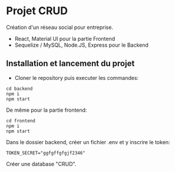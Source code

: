 # Projet CRUD

Création d'un réseau social pour entreprise.

*  React, Material UI pour la partie Frontend
*  Sequelize / MySQL, Node.JS, Express pour le Backend

## Installation et lancement du projet

- Cloner le repository puis executer les commandes:

```
cd backend
npm i
npm start

```
De même pour la partie frontend:

```
cd frontend
npm i
npm start

```
Dans le dossier backend, créer un fichier .env et y inscrire le token:

````
TOKEN_SECRET="ggfgffgfgjf2346"
````
Créer une database "CRUD".

### 

